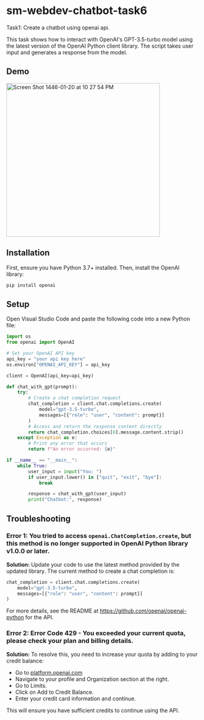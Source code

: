 # sm-webdev-chatbot-task6
Task1: Create a chatbot using openai api.

This task shows how to interact with OpenAI's GPT-3.5-turbo model using the latest version of the OpenAI Python client library. 
The script takes user input and generates a response from the model.

## Demo

<img width="403" alt="Screen Shot 1446-01-20 at 10 27 54 PM" src="https://github.com/user-attachments/assets/abd7e592-84a5-4daa-8bfa-9607a2c329de">

## Installation
First, ensure you have Python 3.7+ installed. Then, install the OpenAI library:

```sh
pip install openai
```

## Setup
Open Visual Studio Code and paste the following code into a new Python file:

```python
import os
from openai import OpenAI

# Set your OpenAI API key
api_key = "your api key here"
os.environ["OPENAI_API_KEY"] = api_key

client = OpenAI(api_key=api_key)

def chat_with_gpt(prompt):
    try:
        # Create a chat completion request
        chat_completion = client.chat.completions.create(
            model="gpt-3.5-turbo",
            messages=[{"role": "user", "content": prompt}]
        )
        # Access and return the response content directly
        return chat_completion.choices[0].message.content.strip()
    except Exception as e:
        # Print any error that occurs
        return f"An error occurred: {e}"

if __name__ == "__main__":
    while True:
        user_input = input("You: ")
        if user_input.lower() in ["quit", "exit", "bye"]:
            break

        response = chat_with_gpt(user_input)
        print("Chatbot:", response)
```

## Troubleshooting


### Error 1: You tried to access `openai.ChatCompletion.create`, but this method is no longer supported in OpenAI Python library v1.0.0 or later.

**Solution:** Update your code to use the latest method provided by the updated library. The current method to create a chat completion is:

```python
chat_completion = client.chat.completions.create(
    model="gpt-3.5-turbo",
    messages=[{"role": "user", "content": prompt}]
)
```
For more details, see the README at https://github.com/openai/openai-python for the API.


### Error 2: Error Code 429 - You exceeded your current quota, please check your plan and billing details.
**Solution:**  To resolve this, you need to increase your quota by adding to your credit balance:

- Go to [platform.openai.com](https://platform.openai.com)
- Navigate to your profile and Organization section at the right.
- Go to Limits.
- Click on Add to Credit Balance.
- Enter your credit card information and continue.
  
This will ensure you have sufficient credits to continue using the API.
